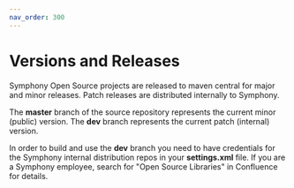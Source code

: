 ```yaml
---
nav_order: 300
---
```

# Versions and Releases
Symphony Open Source projects are released to maven central for major and minor releases.
Patch releases are distributed internally to Symphony.

The **master** branch of the source repository represents the current minor (public) version.
The **dev** branch represents the current patch (internal) version.

In order to build and use the **dev** branch you need to have credentials for the Symphony internal distribution repos
in your **settings.xml** file. If you are a Symphony employee, search for "Open Source Libraries" in Confluence for details.